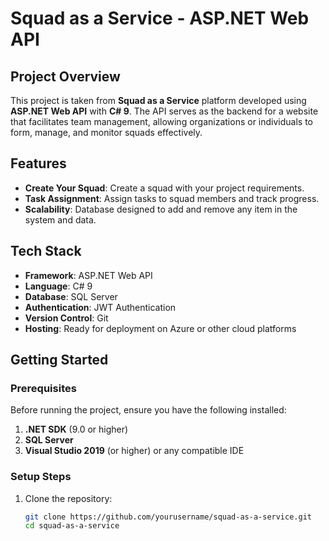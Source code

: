 # Squad as a Service - ASP.NET Web API

## Project Overview

This project is taken from **Squad as a Service** platform developed using **ASP.NET Web API** with **C# 9**. The API serves as the backend for a website that facilitates team management, allowing organizations or individuals to form, manage, and monitor squads effectively.

## Features

- **Create Your Squad**: Create a squad with your project requirements.
- **Task Assignment**: Assign tasks to squad members and track progress.
- **Scalability**: Database designed to add and remove any item in the system  and data.

## Tech Stack

- **Framework**: ASP.NET Web API
- **Language**: C# 9
- **Database**: SQL Server
- **Authentication**: JWT Authentication
- **Version Control**: Git
- **Hosting**: Ready for deployment on Azure or other cloud platforms

## Getting Started

### Prerequisites

Before running the project, ensure you have the following installed:

1. **.NET SDK** (9.0 or higher)
2. **SQL Server**
3. **Visual Studio 2019** (or higher) or any compatible IDE

### Setup Steps

1. Clone the repository:

   ```bash
   git clone https://github.com/yourusername/squad-as-a-service.git
   cd squad-as-a-service
